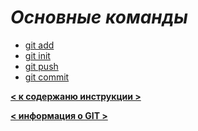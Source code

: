   # *Основные команды*
  
   * [git add](./add.md)
   * [git init](./init.md)
   * [git push](./push.md)
   * [git commit](./commit.md)

__[< к содержаню инструкции >](./readme.md)__

__[< информация о GIT >](./git.md)__

